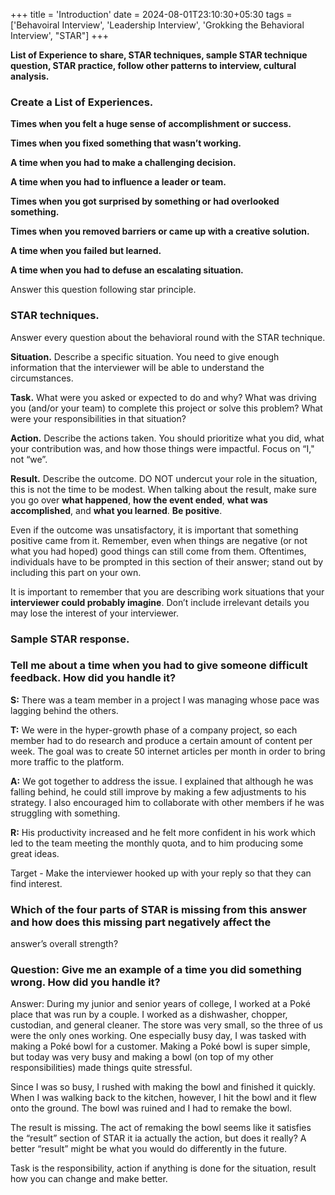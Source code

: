 +++
title = 'Introduction'
date = 2024-08-01T23:10:30+05:30
tags = ['Behavoiral Interview', 'Leadership Interview', 'Grokking the Behavioral Interview', "STAR"]
+++


**List of Experience to share, STAR techniques, sample STAR technique question, STAR practice, follow other patterns to interview, cultural analysis.**
### Create a List of Experiences.


**Times when you felt a huge sense of accomplishment or success.**

**Times when you fixed something that wasn’t working.**

**A time when you had to make a challenging decision.**

**A time when you had to influence a leader or team.**

**Times when you got surprised by something or had overlooked something.**

**Times when you removed barriers or came up with a creative solution.**

**A time when you failed but learned.**

**A time when you had to defuse an escalating situation.**

Answer this question following star principle.

### STAR techniques.

Answer every question about the behavioral round with the STAR technique.

**Situation.** Describe a specific situation. You need to give enough information that the interviewer will be able to
understand the circumstances.

**Task.** What were you asked or expected to do and why? What was driving you (and/or your team) to complete this
project or solve this problem? What were your responsibilities in that situation?

**Action.**
Describe the actions taken. You should prioritize what you did, what your contribution was, and how those things were
impactful. Focus on “I," not “we”.

**Result.** Describe the outcome. DO NOT undercut your role in the situation, this is not the time to be modest. When
talking about the result, make sure you go over **what happened**, **how the event ended**, **what was accomplished**,
and **what you learned**. **Be positive**.

Even if the outcome was unsatisfactory, it is important that something positive came from it. Remember, even when things are negative (or not what you had hoped) good things can still come from them. Oftentimes, individuals have to be prompted in this section of their answer; stand out by including this part on your own.

It is important to remember that you are describing work situations that your **interviewer could probably imagine**.
Don’t include irrelevant details you may lose the interest of your interviewer.

### Sample STAR response.

### Tell me about a time when you had to give someone difficult feedback. How did you handle it?

**S:** There was a team member in a project I was managing whose pace was lagging behind the others.

**T:** We were in the hyper-growth phase of a company project, so each member had to do research and produce a certain amount of content per week. The goal was to create 50 internet articles per month in order to bring more traffic to the platform.

**A:** We got together to address the issue. I explained that although he was falling behind, he could still improve by making a few adjustments to his strategy. I also encouraged him to collaborate with other members if he was struggling with something.

**R:** His productivity increased and he felt more confident in his work which led to the team meeting the monthly
quota, and to him producing some great ideas.

Target - Make the interviewer hooked up with your reply so that they can find interest.

### Which of the four parts of STAR is missing from this answer and how does this missing part negatively affect the
answer’s overall strength?

### Question: Give me an example of a time you did something wrong. How did you handle it?

Answer: During my junior and senior years of college, I worked at a Poké place that was run by a couple. I worked as a dishwasher, chopper, custodian, and general cleaner. The store was very small, so the three of us were the only ones working. One especially busy day, I was tasked with making a Poké bowl for a customer. Making a Poké bowl is super simple, but today was very busy and making a bowl (on top of my other responsibilities) made things quite stressful.

Since I was so busy, I rushed with making the bowl and finished it quickly. When I was walking back to the kitchen,
however, I hit the bowl and it flew onto the ground. The bowl was ruined and I had to remake the bowl.

The result is missing. The act of remaking the bowl seems like it satisfies the “result” section of STAR it ia actually the action, but does it really? A better “result” might be what you would do differently in the future.

Task is the responsibility, action if anything is done for the situation, result how you can change and make better.